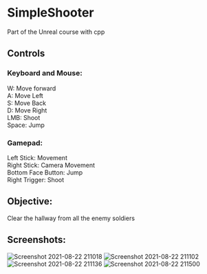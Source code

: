 # SimpleShooter
Part of the Unreal course with cpp

## Controls 

### Keyboard and Mouse:
W: Move forward<br>
A: Move Left<br>
S: Move Back<br>
D: Move Right<br>
LMB: Shoot<br>
Space: Jump<br>

### Gamepad:
Left Stick: Movement<br>
Right Stick: Camera Movement<br>
Bottom Face Button: Jump<br>
Right Trigger: Shoot<br>

## Objective:
Clear the hallway from all the enemy soldiers

## Screenshots:
![Screenshot 2021-08-22 211018](https://user-images.githubusercontent.com/81677957/130361329-2c423f06-63f9-428c-92f3-603ed7db74d7.png)
![Screenshot 2021-08-22 211102](https://user-images.githubusercontent.com/81677957/130361334-94544ee9-743d-469f-a416-29adc756ba27.png)
![Screenshot 2021-08-22 211136](https://user-images.githubusercontent.com/81677957/130361340-21e70f5d-c8f1-45ae-b035-71ffc303fd77.png)
![Screenshot 2021-08-22 211500](https://user-images.githubusercontent.com/81677957/130361371-6cba60c4-8c38-4d3b-933d-02fc1bd0da8b.png)



